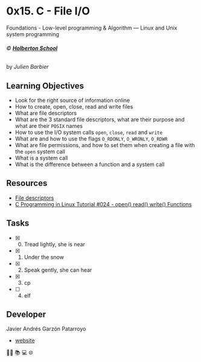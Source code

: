 # 0x15. C - File I/O
Foundations - Low-level programming & Algorithm ― Linux and Unix system programming

###### :copyright: **[Holberton School](https://www.holbertonschool.com/)**
by _Julien Barbier_

## Learning Objectives
* Look for the right source of information online
* How to create, open, close, read and write files
* What are file descriptors
* What are the 3 standard file descriptors, what are their purpose and what are their ```POSIX``` names
* How to use the I/O system calls ```open```, ```close```, ```read``` and ```write```
* What are and how to use the flags ```O_RDONLY```, ```O_WRONLY```, ```O_RDWR```
* What are file permissions, and how to set them when creating a file with the ```open``` system call
* What is a system call
* What is the difference between a function and a system call

## Resources
* [File descriptors](https://en.wikipedia.org/wiki/File_descriptor)
* [C Programming in Linux Tutorial #024 - open() read() write() Functions](https://www.youtube.com/watch?v=dP3N8g7h8gY)

## Tasks
* [x] 0. Tread lightly, she is near
* [x] 1. Under the snow
* [x] 2. Speak gently, she can hear
* [x] 3. cp
* [ ] 4. elf

## Developer
Javier Andrés Garzón Patarroyo
- [website](https://tecnoayuda.co/)

:man_technologist: :books: :computer: :globe_with_meridians:
